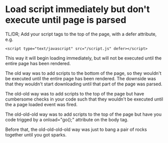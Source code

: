 # Load script immediately but don't execute until page is parsed

TL/DR; Add your script tags to the top of the page, with a defer attribute, e.g.

	<script type="text/javascript" src="/script.js" defer></script>

This way it will begin loading immediately, but will not be executed until the entire page has been rendered.

The old way was to add scripts to the bottom of the page, so they wouldn't be executed until the entire page has been rendered. The downside was that they wouldn't start downloading until that part of the page was parsed.

The old-old way was to add scripts to the top of the page but have cumbersome checks in your code such that they wouldn't be executed until the a page loaded event was fired.

The old-old-old way was to add scripts to the top of the page but have you code trigged by a onload="go();" attribute on the body tag.

Before that, the old-old-old-old way was just to bang a pair of rocks together until you got sparks.